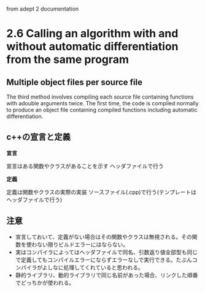 from adept 2 documentation

# 2.6 Calling an algorithm with and without automatic differentiation from the same program

## Multiple object files per source file

The third method involves compiling each source file containing functions with adouble arguments
twice. The first time, the code is compiled normally to produce an object file containing compiled
functions including automatic differentiation.

## c++の宣言と定義

**宣言**

宣言はある関数やクラスがあることを示す
ヘッダファイルで行う

**定義**

定義は関数やクラスの実際の実装
ソースファイル(.cpp)で行う(テンプレートはヘッダファイルで行う)

## 注意

- 宣言しておいて、定義がない場合はその関数やクラスは無視される。その関数を使わない限りビルドエラーにはならない。
- 実はコンパイラによってはヘッダファイルで同名、引数返り値全部型も同じで定義してもコンパイルエラーにならずエラーなしで実行できる。たぶんコンパイラがよしなに処理してくれていると思われる。
- 静的ライブラリ、動的ライブラリで同じ名前があった場合、リンクした順番でどっちかが使われる。
